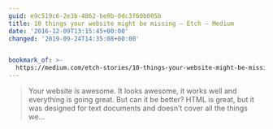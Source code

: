 ```yaml
---
guid: e9c519c6-2e3b-4862-be9b-0dc3f60b005b
title: 10 things your website might be missing – Etch – Medium
date: '2016-12-09T13:15:45+00:00'
changed: '2019-09-24T14:35:08+00:00'


bookmark_of: >-
  https://medium.com/etch-stories/10-things-your-website-might-be-missing-25b4055b5f90#.p715gkvou
---
```



<blockquote>Your website is awesome. It looks awesome, it works well and everything is going great. But can it be better? HTML is great, but it was designed for text documents and doesn’t cover all the things we…</blockquote>
